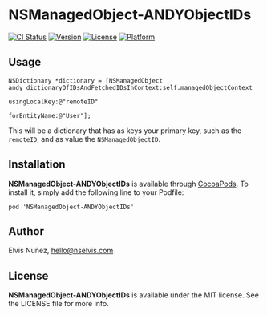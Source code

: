 # NSManagedObject-ANDYObjectIDs

[![CI Status](http://img.shields.io/travis/NSElvis/NSManagedObject-ANDYObjectIDs.svg?style=flat)](https://travis-ci.org/NSElvis/NSManagedObject-ANDYObjectIDs)
[![Version](https://img.shields.io/cocoapods/v/NSManagedObject-ANDYObjectIDs.svg?style=flat)](http://cocoadocs.org/docsets/NSManagedObject-ANDYObjectIDs)
[![License](https://img.shields.io/cocoapods/l/NSManagedObject-ANDYObjectIDs.svg?style=flat)](http://cocoadocs.org/docsets/NSManagedObject-ANDYObjectIDs)
[![Platform](https://img.shields.io/cocoapods/p/NSManagedObject-ANDYObjectIDs.svg?style=flat)](http://cocoadocs.org/docsets/NSManagedObject-ANDYObjectIDs)

## Usage

```objc
NSDictionary *dictionary = [NSManagedObject andy_dictionaryOfIDsAndFetchedIDsInContext:self.managedObjectContext
                                                                         usingLocalKey:@"remoteID"
                                                                         forEntityName:@"User"];
```

This will be a dictionary that has as keys your primary key, such as the `remoteID`, and as value the `NSManagedObjectID`.

## Installation

**NSManagedObject-ANDYObjectIDs** is available through [CocoaPods](http://cocoapods.org). To install
it, simply add the following line to your Podfile:

`pod 'NSManagedObject-ANDYObjectIDs'`

## Author

Elvis Nuñez, hello@nselvis.com

## License

**NSManagedObject-ANDYObjectIDs** is available under the MIT license. See the LICENSE file for more info.
